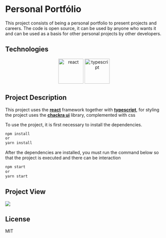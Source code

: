 <h1>Personal Portfólio</h1>

This project consists of being a personal portfolio to present projects and careers.
The code is open source, it can be used by anyone who wants it and can be used as a basis for other personal projects by other developers.

<h2>Technologies</h2>
<div>
	<center>
		<img src="https://user-images.githubusercontent.com/14333695/161757136-3aaf674a-8ad4-4890-8eb4-021614e23d78.png" width="80px" height="80px" alt="react" />
		<img src="https://user-images.githubusercontent.com/14333695/161757551-ce18101c-8cbc-43d6-a863-e20a56f0574a.png" width="80px" height="80px" alt="typescript"/>
	</center>
</div>

<h2>Project Description</h2>
<p>This project uses the <strong><a href="https://pt-br.reactjs.org/">react</a></strong> framework together with <strong><a href="https://www.typescriptlang.org/">typescript</a></strong>, for styling the project uses the <strong><a href="https://chakra-ui.com/">chackra ui</a></strong> library, complemented with css</p>

<p>To use the project, it is first necessary to install the dependencies.<p>

```bash
npm install
or
yarn install
```

<p>After the dependencies are installed, you must run the command below so that the project is executed and there can be interaction</p>

```bash
npm start
or
yarn start
```

<h2>Project View</h2>
<img src="https://user-images.githubusercontent.com/14333695/161760158-f6d0511e-3348-4b00-b023-4a84d6bff7c9.jpg" />

<h2>License</h2>
MIT
